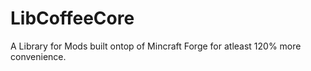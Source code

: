 # LibCoffeeCore
A Library for Mods built ontop of Mincraft Forge for atleast 120% more convenience.
